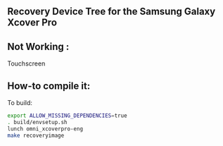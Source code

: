 ## Recovery Device Tree for the Samsung Galaxy Xcover Pro

## Not Working :

Touchscreen

## How-to compile it:

To build:

```sh 
export ALLOW_MISSING_DEPENDENCIES=true
. build/envsetup.sh
lunch omni_xcoverpro-eng
make recoveryimage


